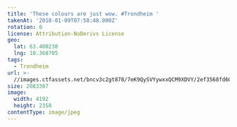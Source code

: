 ```yaml
---
title: 'These colours are just wow. #Trondheim '
takenAt: '2018-01-09T07:58:48.000Z'
rotation: 0
license: Attribution-NoDerivs License
geo:
  lat: 63.400238
  lng: 10.368705
tags:
  - Trondheim
url: >-
  //images.ctfassets.net/bncv3c2gt878/7eK9QySVYywxxQCM9XDVY/2ef3568fd6073abd04151613acfc33f3/these-colours-are-just-wow-trondheim_39590653661_o
size: 2083387
image:
  width: 4192
  height: 2358
contentType: image/jpeg
---
```


